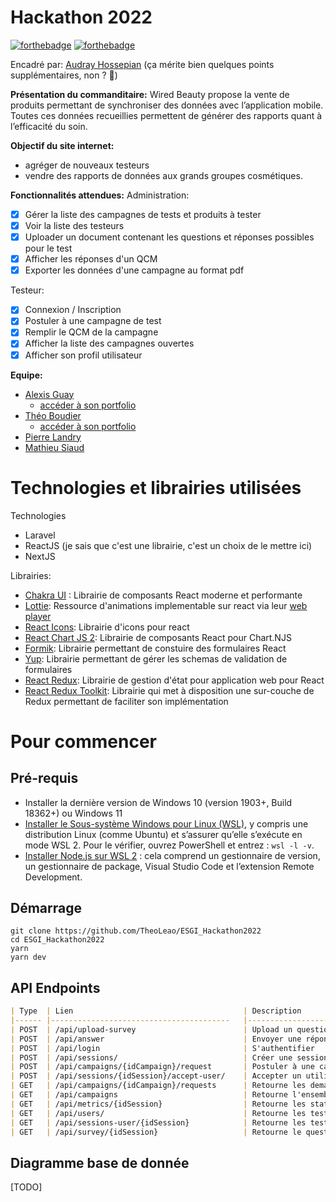 # Hackathon 2022
[![forthebadge](http://forthebadge.com/images/badges/built-with-love.svg)](http://forthebadge.com)  [![forthebadge](http://forthebadge.com/images/badges/powered-by-electricity.svg)](http://forthebadge.com)

Encadré par: [Audray Hossepian](https://audreyhossepian.fr/) (ça mérite bien quelques points supplémentaires, non ? 🤔)

**Présentation du commanditaire:** 
Wired Beauty propose la vente de produits permettant de synchroniser des données avec l’application mobile. Toutes ces données recueillies permettent de générer des rapports quant à l’efficacité du soin.

**Objectif du site internet:** 
- agréger de nouveaux testeurs
- vendre des rapports de données aux grands groupes cosmétiques.

**Fonctionnalités attendues:** 
Administration:
 - [x] Gérer la liste des campagnes de tests et produits à tester
 - [x] Voir la liste des testeurs
 - [x] Uploader un document contenant les questions et réponses possibles pour le test
 - [x] Afficher les réponses d'un QCM
 - [x] Exporter les données d'une campagne au format pdf
 
 Testeur:
  - [x] Connexion / Inscription
  - [x] Postuler à une campagne de test
  - [x] Remplir le QCM de la campagne
  - [x] Afficher la liste des campagnes ouvertes
  - [x] Afficher son profil utilisateur

**Equipe:** 
* [Alexis Guay](https://github.com/ag7-alexis) 
	* [accéder à son portfolio](https://www.alexis-guay.fr/)
*  [Théo Boudier](https://github.com/TheoLeao/)
	* [accéder à son portfolio](https://www.theoboudier.fr)
* [Pierre Landry](https://github.com/ag7-alexis)
* [Mathieu Siaud](https://github.com/mathieusi38)

# Technologies et librairies utilisées

Technologies
* Laravel
* ReactJS (je sais que c'est une librairie, c'est un choix de le mettre ici)
* NextJS

Librairies:
* [Chakra UI](https://chakra-ui.com/) : Librairie de composants React moderne et performante
* [Lottie](https://lottiefiles.com/): Ressource d'animations implementable sur react via leur [web player](https://github.com/LottieFiles/lottie-react)
* [React Icons](https://react-icons.github.io/react-icons/): Librairie d'icons pour react
* [React Chart JS 2](https://github.com/reactchartjs/react-chartjs-2): Librairie de composants React pour Chart.NJS
* [Formik](https://formik.org/): Librairie permettant de constuire des formulaires React
* [Yup](https://github.com/jquense/yup): Librairie permettant de gérer les schemas de validation de formulaires
* [React Redux](https://react-redux.js.org/): Librairie de gestion d'état pour application web pour React
* [React Redux Toolkit](https://redux-toolkit.js.org/): Librairie qui met à disposition une sur-couche de Redux permettant de faciliter son implémentation

# Pour commencer
 
##  Pré-requis
-   Installer la dernière version de Windows 10 (version 1903+, Build 18362+) ou Windows 11
-   [Installer le Sous-système Windows pour Linux (WSL)](https://docs.microsoft.com/fr-fr/windows/wsl/install-win10), y compris une distribution Linux (comme Ubuntu) et s’assurer qu’elle s’exécute en mode WSL 2. Pour le vérifier, ouvrez PowerShell et entrez :  `wsl -l -v`.
-   [Installer Node.js sur WSL 2](https://docs.microsoft.com/fr-fr/windows/dev-environment/javascript/nodejs-on-wsl) : cela comprend un gestionnaire de version, un gestionnaire de package, Visual Studio Code et l’extension Remote Development.
 
 ## Démarrage
 ```
git clone https://github.com/TheoLeao/ESGI_Hackathon2022
cd ESGI_Hackathon2022
yarn
yarn dev
```

## API Endpoints


```markdown
| Type 	| Lien                                   	| Description                             	| Parametre 	|
|------	|----------------------------------------	|-----------------------------------------	|-----------	|
| POST 	| /api/upload-survey                     	| Upload un questionnaire                 	| [TODO]    	|
| POST 	| /api/answer                            	| Envoyer une réponse                     	| [TODO]    	|
| POST 	| /api/login                             	| S'authentifier                          	| [TODO]    	|
| POST 	| /api/sessions/                         	| Créer une session                       	| [TODO]    	|
| POST 	| /api/campaigns/{idCampaign}/request    	| Postuler à une campagne                 	| [TODO]    	|
| POST 	| /api/sessions/{idSession}/accept-user/ 	| Accepter un utilisateur                 	| [TODO]    	|
| GET  	| /api/campaigns/{idCampaign}/requests   	| Retourne les demandes d'une campagne    	| [TODO]    	|
| GET  	| /api/campaigns                         	| Retourne l'ensemble des campagnes       	| [TODO]    	|
| GET  	| /api/metrics/{idSession}               	| Retourne les statistiques d'une session 	| [TODO]    	|
| GET  	| /api/users/                            	| Retourne les testeurs                   	| [TODO]    	|
| GET  	| /api/sessions-user/{idSession}         	| Retourne les testeurs de la session     	| [TODO]    	|
| GET  	| /api/survey/{idSession}                	| Retourne le questionnaire de la session 	| [TODO]    	|        	|
```

## Diagramme base de donnée

[TODO]